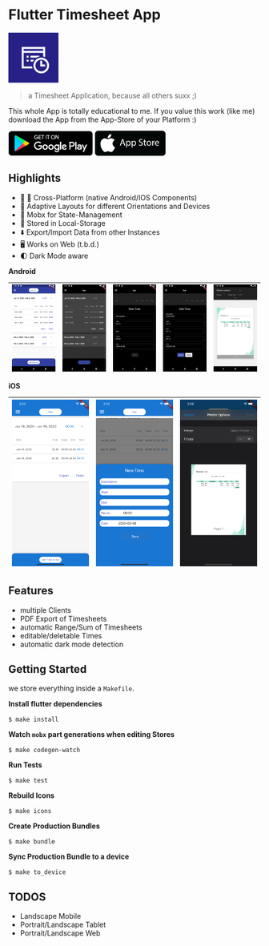 # Flutter Timesheet App

<img src="https://github.com/digitalkaoz/flutter-timesheet/raw/master/assets/icon_android.png" width="100" height="100">

> a Timesheet Application, because all others suxx ;)

This whole App is totally educational to me. If you value this work (like me) download the App
from the App-Store of your Platform :)

<a href="" target="_blank"><img src="https://github.com/digitalkaoz/flutter-timesheet/raw/master/assets/playstore.png" height="50"></a>
<a href="" target="_blank"><img src="https://github.com/digitalkaoz/flutter-timesheet/raw/master/assets/applestore.png" height="50"></a>


## Highlights

* 🤖 🍎 Cross-Platform (native Android/IOS Components)
* 📲 Adaptive Layouts for different Orientations and Devices
* 🧠 Mobx for State-Management
* 💾 Stored in Local-Storage
* ⬇️ Export/Import Data from other Instances 
* 🖥 Works on Web (t.b.d.)
* 🌓 Dark Mode aware

**Android**

| ![Timesheet](screenshots/android5.png) | ![Dark Mode](screenshots/android1.png) | ![New Time](screenshots/android2.png) | ![Edit Time](screenshots/android3.png) | ![PDF Export](screenshots/android4.png) |
|------------|-------------|-------------|-------------|-------------|

**iOS**

| ![Timesheet](screenshots/ios_iphone1.png) | ![New Time](screenshots/ios_iphone2.png) | ![Edit Time](screenshots/ios_iphone3.png) |
|------------|-------------|-------------|

## Features

* multiple Clients
* PDF Export of Timesheets
* automatic Range/Sum of Timesheets
* editable/deletable Times
* automatic dark mode detection

## Getting Started

we store everything inside a `Makefile`.

**Install flutter dependencies**

```shell script
$ make install
```

**Watch `mobx` part generations when editing Stores**

```shell script
$ make codegen-watch
```

**Run Tests**

```shell script
$ make test
```

**Rebuild Icons**

```shell script
$ make icons
```

**Create Production Bundles**

```shell script
$ make bundle
```

**Sync Production Bundle to a device**

```shell script
$ make to_device
```

## TODOS

* Landscape Mobile
* Portrait/Landscape Tablet
* Portrait/Landscape Web
